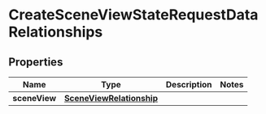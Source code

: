 

# CreateSceneViewStateRequestDataRelationships


## Properties

Name | Type | Description | Notes
------------ | ------------- | ------------- | -------------
**sceneView** | [**SceneViewRelationship**](SceneViewRelationship.md) |  | 



